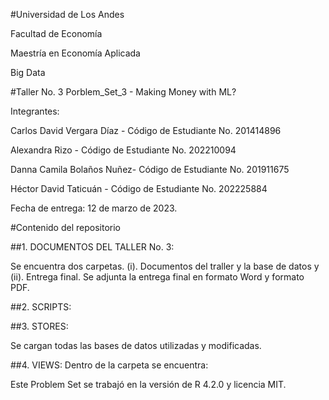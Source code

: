 #Universidad de Los Andes

Facultad de Economía

Maestría en Economía Aplicada

Big Data

#Taller No. 3 Porblem_Set_3 - Making Money with ML?

Integrantes:

Carlos David Vergara Díaz - Código de Estudiante No. 201414896

Alexandra Rizo - Código de Estudiante No. 202210094

Danna Camila Bolaños Nuñez- Código de Estudiante No. 201911675

Héctor David Taticuán - Código de Estudiante No. 202225884

Fecha de entrega: 12 de marzo de 2023.

#Contenido del repositorio

##1. DOCUMENTOS DEL TALLER No. 3:

Se encuentra dos carpetas. (i). Documentos del traller y la base de datos y (ii). Entrega final. Se adjunta la entrega final en formato Word y formato PDF.

##2. SCRIPTS:


##3. STORES:

Se cargan todas las bases de datos utilizadas y modificadas.

##4. VIEWS:
Dentro de la carpeta se encuentra:



Este Problem Set se trabajó en la versión de R 4.2.0 y licencia MIT.
